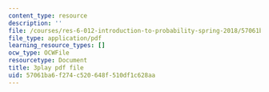 ```yaml
---
content_type: resource
description: ''
file: /courses/res-6-012-introduction-to-probability-spring-2018/57061ba6f274c520648f510df1c628aa_eXf2Zak-s0o.pdf
file_type: application/pdf
learning_resource_types: []
ocw_type: OCWFile
resourcetype: Document
title: 3play pdf file
uid: 57061ba6-f274-c520-648f-510df1c628aa
---
```

